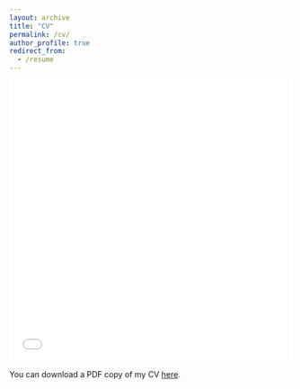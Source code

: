 ```yaml
---
layout: archive
title: "CV"
permalink: /cv/
author_profile: true
redirect_from:
  - /resume
---
```


<iframe src="/files/pdf/Cesare_Fracassi_CV.pdf" width="100%" height="500" frameborder="no" border="0" marginwidth="0" marginheight="0"></iframe>

You can download a PDF copy of my CV [here](/files/pdf/Cesare_Fracassi_CV.pdf).